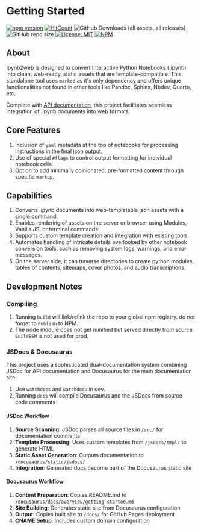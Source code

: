 # Getting Started

[![npm version](https://badge.fury.io/js/ipynb2web.svg)](https://badge.fury.io/js/ipynb2web)
[![HitCount](https://hits.dwyl.com/karpatic/ipynb2web.svg?style=flat-square)](http://hits.dwyl.com/karpatic/ipynb2web)
![GitHub Downloads (all assets, all releases)](https://img.shields.io/github/downloads/karpatic/ipynb2web/total)
![GitHub repo size](https://img.shields.io/github/repo-size/karpatic/ipynb2web)
[![License: MIT](https://img.shields.io/badge/License-MIT-yellow.svg)](https://opensource.org/licenses/MIT)
[![NPM](https://nodei.co/npm/ipynb.png)](https://nodei.co/npm/ipynb2web/)

## About

Ipynb2web is designed to convert Interactive Python Notebooks (.ipynb) into clean, web-ready, static assets that are template-compatible. This standalone tool uses `marked` as it's only dependency and offers unique functionalities not found in other tools like Pandoc, Sphinx, Nbdev, Quarto, etc.

Complete with [API documentation](https://ipynb2web.com/jsdocs/module-Ipynb2web_browser.html), this project facilitates seamless integration of .ipynb documents into web formats.

## Core Features

1. Inclusion of `yaml` metadata at the top of notebooks for processing instructions in the final json output.
2. Use of special `#flags` to control output formatting for individual notebook cells.
3. Option to add minimally opinionated, pre-formatted content through specific `markup`.

## Capabilities

1. Converts .ipynb documents into web-templatable json assets with a single command.
2. Enables rendering of assets on the server or browser using Modules, Vanilla JS, or terminal commands.
3. Supports custom template creation and integration with existing tools.
4. Automates handling of intricate details overlooked by other notebook conversion tools, such as removing system logs, warnings, and error messages.
5. On the server side, it can traverse directories to create python modules, tables of contents, sitemaps, cover photos, and audio transcriptions.

## Development Notes


### Compiling 
1. Running `Build` will link/relink the repo to your global npm registry. do not forget to `Publish` to NPM.
2. The node module does not get minified but served directly from source. `BuildESM` is not used for prod. 

### JSDocs & Docusaurus

This project uses a sophisticated dual-documentation system combining JSDoc for API documentation and Docusaurus for the main documentation site.

1. Use `watchdocs` and `watchdocu` in dev.
2. Running `docs` will compile Docusaurus and the JSDocs from source code comments


#### JSDoc Workflow
1. **Source Scanning**: JSDoc parses all source files in `/src/` for documentation comments
2. **Template Processing**: Uses custom templates from `/jsdocs/tmpl/` to generate HTML
3. **Static Asset Generation**: Outputs documentation to `/docusaurus/static/jsdocs/`
4. **Integration**: Generated docs become part of the Docusaurus static site

#### Docusaurus Workflow
1. **Content Preparation**: Copies README.md to `/docusaurus/docs/overview/getting-started.md`
2. **Site Building**: Generates static site from Docusaurus configuration
3. **Output**: Copies built site to `/docs/` for GitHub Pages deployment
4. **CNAME Setup**: Includes custom domain configuration